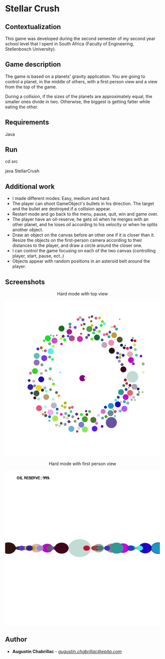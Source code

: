 # Stellar Crush

## Contextualization

This game was developed during the second semester of my second year school level that I spent in South Africa (Faculty of Engineering, Stellenbosch University).  

## Game description

The game is based on a planets' gravity application. You are going to control a planet, in the middle of others, with a first person view and a view from the top of the game.

During a collision, if the sizes of the planets are approximately equal, the smaller ones divide in two. Otherwise, the biggest is getting fatter while eating the other.

## Requirements

Java

## Run

cd src

java StellarCrush

## Additional work

* I made different modes: Easy, medium and hard.
* The player can shoot GameObject's bullets in his direction. The target and the bullet are destroyed if a collision appear.
* Restart mode and go back to the menu, pause, quit, win and game over.
* The player have an oil-reserve, he gets oil when he merges with an other planet, and he loses oil according to his velocity or when he splits another object.
* Draw an object on the canvas before an other one if it is closer than it. Resize the objects on the first-person camera according to their distances to the player, and draw a circle around the closer one.
* I can control the game focusing on each of the two canvas (controlling player, start, pause, ect..)
* Objects appear with random positions in an asteroid belt around the player.

## Screenshots

<p align="center">Hard mode with top view<p align="center">
<p align="center">
  <img src="https://github.com/AugustinCblc/stellar_crush/blob/master/src/screenshot0/ScreenshotMap0.jpg"/>
</p>


<p align="center">Hard mode with first person view<p align="center">
<p align="center">
  <img src="https://github.com/AugustinCblc/stellar_crush/blob/master/src/screenshot0/ScreenshotFP0.jpg"/>
</p>

## Author

* **Augustin Chabrillac** - *augustin.chabrillac@epita.com*

